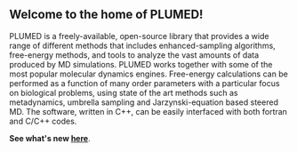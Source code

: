Welcome to the home of PLUMED!
-----------------------------

PLUMED is a freely-available, open-source library that provides a wide range of different methods that includes enhanced-sampling algorithms, free-energy methods, and tools to analyze the vast amounts of data produced by MD simulations. PLUMED works together with some of the most popular molecular dynamics engines. Free-energy calculations can be performed as a function of many order parameters with a particular focus on biological problems, using state of the art methods such as metadynamics, umbrella sampling and Jarzynski-equation based steered MD. The software, written in C++, can be easily interfaced with both fortran and C/C++ codes.

**See what's new [here](/news.html)**.

